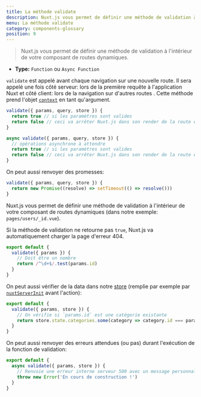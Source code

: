 ```yaml
---
title: La méthode validate
description: Nuxt.js vous permet de définir une méthode de validation à l'intérieur de votre composant de routes dynamiques.
menu: La méthode validate
category: components-glossary
position: 9
---
```


> Nuxt.js vous permet de définir une méthode de validation à l'intérieur de votre composant de routes dynamiques.

- **Type:** `Function` ou `Async Function`

`validate` est appelé avant chaque navigation sur une nouvelle route. Il sera appelé une fois côté serveur: lors de la première requête à l'application Nuxt et côté client: lors de la navigation sur d'autres routes . Cette méthode prend l'objet [`context`](/docs/2.x//internals-glossary/context) en tant qu'argument.

```js
validate({ params, query, store }) {
  return true // si les paramètres sont valides
  return false // ceci va arrêter Nuxt.js dans son render de la route et afficher la page d'erreur
}
```

```js
async validate({ params, query, store }) {
  // opérations asynchrone à attendre
  return true // si les paramètres sont valides
  return false // ceci va arrêter Nuxt.js dans son render de la route et afficher la page d'erreur
}
```

On peut aussi renvoyer des promesses:

```js
validate({ params, query, store }) {
  return new Promise((resolve) => setTimeout(() => resolve()))
}
```

Nuxt.js vous permet de définir une méthode de validation à l'intérieur de votre composant de routes dynamiques (dans notre exemple: `pages/users/_id.vue`).

Si la méthode de validation ne retourne pas `true`, Nuxt.js va automatiquement charger la page d'erreur 404.

```js
export default {
  validate({ params }) {
    // Doit être un nombre
    return /^\d+$/.test(params.id)
  }
}
```

On peut aussi vérifier de la data dans notre [store](/docs/2.x//directory-structure/store) (remplie par exemple par [`nuxtServerInit`](/docs/2.x//directory-structure/store#the-nuxtserverinit-action) avant l'action):

```js
export default {
  validate({ params, store }) {
    // On vérifie si `params.id` est une catégorie existante
    return store.state.categories.some(category => category.id === params.id)
  }
}
```

On peut aussi renvoyer des erreurs attendues (ou pas) durant l'exécution de la fonction de validation:

```js
export default {
  async validate({ params, store }) {
    // Renvoie une erreur interne serveur 500 avec un message personnalisé
    throw new Error('En cours de construction !')
  }
}
```
